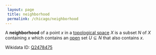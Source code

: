 ```yaml
---
 layout: page
 title: neighborhood
 permalink: /chicago/neighborhood
---
```

A **neighborhood** of a point $x$ in a [topological space](https://mathgloss.github.io/MathGloss/topological_space) $X$ is a subset $N$ of $X$ containing $x$ which contains an [open](https://mathgloss.github.io/MathGloss/open) set $U\subseteq N$ that also contains $x$. 

Wikidata ID: [Q2478475](https://www.wikidata.org/wiki/Q2478475)